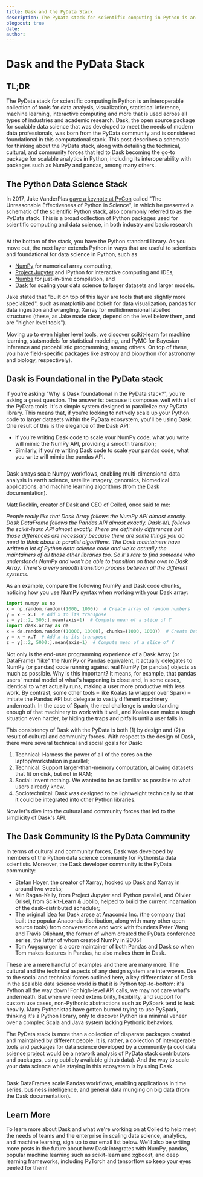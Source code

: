 ```yaml
---
title: Dask and the PyData Stack
description: The PyData stack for scientific computing in Python is an interoperable collection of tools for data analysis, visualization, statistical inference, machine learning, interactive computing and more that is used across all types of industries and academic research. Dask, the open source package for scalable data science that was developed to meet the needs of modern data professionals, was born from the PyData community and is considered foundational in this computational stack.
blogpost: true
date: 
author: 
---
```


# Dask and the PyData Stack

## TL;DR

The PyData stack for scientific computing in Python is an interoperable collection of tools for data analysis, visualization, statistical inference, machine learning, interactive computing and more that is used across all types of industries and academic research. Dask, the open source package for scalable data science that was developed to meet the needs of modern data professionals, was born from the PyData community and is considered foundational in this computational stack. This post describes a schematic for thinking about the PyData stack, along with detailing the technical, cultural, and community forces that led to Dask becoming the go-to package for scalable analytics in Python, including its interoperability with packages such as NumPy and pandas, among many others.

## The Python Data Science Stack

In 2017, Jake VanderPlas [gave a keynote at PyCon](https://www.youtube.com/watch?v=ZyjCqQEUa8o) called "The Unreasonable Effectiveness of Python in Science", in which he presented a schematic of the scientific Python stack, also commonly referred to as the PyData stack. This is a broad collection of Python packages used for scientific computing and data science, in both industry and basic research:

<img src="https://cdn.prod.website-files.com/63192998e5cab906c1b55f6e/66f7382de0db153ab2b8825e_66f737dabf6a30538773616b_Untitled-2024-02-21-1221.png" loading="lazy" alt="">

At the bottom of the stack, you have the Python standard library. As you move out, the next layer extends Python in ways that are useful to scientists and foundational for data science in Python, such as

- [NumPy](https://numpy.org/) for numerical array computing,
- [Project Jupyter](https://jupyter.org/) and IPython for interactive computing and IDEs,
- [Numba](http://numba.pydata.org/) for just-in-time compilation, and
- [Dask](https://dask.org/) for scaling your data science to larger datasets and larger models.

Jake stated that "built on top of this layer are tools that are slightly more specialized", such as matplotlib and bokeh for data visualization, pandas for data ingestion and wrangling, Xarray for multidimensional labelled structures (these, as Jake made clear, depend on the level below them, and are "higher level tools").

Moving up to even higher level tools, we discover scikit-learn for machine learning, statsmodels for statistical modeling, and PyMC for Bayesian inference and probabilistic programming, among others. On top of these, you have field-specific packages like astropy and biopython (for astronomy and biology, respectively).

## Dask is Foundational in the PyData stack

If you're asking "Why is Dask foundational in the PyData stack?", you're asking a great question. The answer is: because it composes well with all of the PyData tools. It's a simple system designed to parallelize *any* PyData library. This means that, if you're looking to natively scale up your Python code to larger datasets within the PyData ecosystem, you'll be using Dask. One result of this is the elegance of the Dask API:

- if you're writing Dask code to scale your NumPy code, what you write will mimic the NumPy API, providing a smooth transition;
- Similarly, if you're writing Dask code to scale your pandas code, what you write will mimic the pandas API.

<img src="https://cdn.prod.website-files.com/63192998e5cab906c1b55f6e/66f73648cea19a16e37b44db_dask-array.svg" loading="lazy" alt="">

Dask arrays scale Numpy workflows, enabling multi-dimensional data analysis in earth science, satellite imagery, genomics, biomedical applications, and machine learning algorithms (from the Dask documentation).

Matt Rocklin, creator of Dask and CEO of Coiled, once said to me:

*People really like that Dask Array follows the NumPy API almost exactly. Dask DataFrame follows the Pandas API almost exactly. Dask-ML follows the scikit-learn API almost exactly. There are definitely differences but those differences are necessary because there are some things you do need to think about in parallel algorithms. The Dask maintainers have written a lot of Python data science code and we're actually the maintainers of all those other libraries too. So it's rare to find someone who understands NumPy and won't be able to transition on their own to Dask Array. There's a very smooth transition process between all the different systems.*

As an example, compare the following NumPy and Dask code chunks, noticing how you use NumPy syntax when working with your Dask array:

```python
import numpy as np
x = np.random.random((1000, 1000))  # Create array of random numbers
y = x + x.T  # Add x to its transpose
z = y[::2, 500:].mean(axis=1)  # Compute mean of a slice of Y
import dask.array as da
x = da.random.random((10000, 10000), chunks=(1000, 1000))  # Create Dask array
y = x + x.T  # Add x to its transpose
z = y[::2, 5000:].mean(axis=1)  # Compute mean of a slice of Y
```

Not only is the end-user programming experience of a Dask Array (or DataFrame) "like" the NumPy or Pandas equivalent, it actually delegates to NumPy (or pandas) code running against real NumPy (or pandas) objects as much as possible. Why is this important? It means, for example, that pandas users' mental model of what's happening is close and, in some cases, identical to what actually runs, making a user more productive with less work. By contrast, some other tools – like Koalas (a wrapper over Spark) – imitate the Pandas API but delegate to vastly different machinery underneath. In the case of Spark, the real challenge is understanding enough of that machinery to work with it well, and Koalas can make a tough situation even harder, by hiding the traps and pitfalls until a user falls in.

This consistency of Dask with the PyData is both (1) by design and (2) a result of cultural and community forces. With respect to the design of Dask, there were several technical and social goals for Dask:

1. Technical: Harness the power of all of the cores on the laptop/workstation in parallel;
2. Technical: Support larger-than-memory computation, allowing datasets that fit on disk, but not in RAM;
3. Social: Invent nothing. We wanted to be as familiar as possible to what users already knew.
4. Sociotechnical: Dask was designed to be lightweight technically so that it could be integrated into other Python libraries.

Now let's dive into the cultural and community forces that led to the simplicity of Dask's API.

## The Dask Community IS the PyData Community

In terms of cultural and community forces, Dask was developed by members of the Python data science community for Pythonista data scientists. Moreover, the Dask developer community is the PyData community:

- Stefan Hoyer, the creator of Xarray, hooked up Dask and Xarray in around two weeks;
- Min Ragan-Kelly, from Project Jupyter and IPython parallel, and Olivier Grisel, from Scikit-Learn & Joblib, helped to build the current incarnation of the dask-distributed scheduler;
- The original idea for Dask arose at Anaconda Inc. (the company that built the popular Anaconda distribution, along with many other open source tools) from conversations and work with founders Peter Wang and Travis Oliphant, the former of whom created the PyData conference series, the latter of whom created NumPy in 2005!
- Tom Augspurger is a core maintainer of both Pandas and Dask so when Tom makes features in Pandas, he also makes them in Dask.

These are a mere handful of examples and there are many more. The cultural and the technical aspects of any design system are interwoven. Due to the social and technical forces outlined here, a key differentiator of Dask in the scalable data science world is that it is Python top-to-bottom: it's Python all the way down! For high-level API calls, we may not care what's underneath. But when we need extensibility, flexibility, and support for custom use cases, non-Pythonic abstractions such as PySpark tend to leak heavily. Many Pythonistas have gotten burned trying to use PySpark, thinking it's a Python library, only to discover Python is a minimal veneer over a complex Scala and Java system lacking Pythonic behaviors.

The PyData stack is more than a collection of disparate packages created and maintained by different people. It is, rather, a collection of interoperable tools and packages for data science developed by a community (a cool data science project would be a network analysis of PyData stack contributors and packages, using publicly available github data). And the way to scale your data science while staying in this ecosystem is by using Dask.

<img src="https://cdn.prod.website-files.com/63192998e5cab906c1b55f6e/633f7b5a64f4f9ad51f53404_dask-dataframe.svg" loading="lazy" alt="">

Dask DataFrames scale Pandas workflows, enabling applications in time series, business intelligence, and general data munging on big data (from the Dask documentation).

## Learn More

To learn more about Dask and what we're working on at Coiled to help meet the needs of teams and the enterprise in scaling data science, analytics, and machine learning, sign up to our email list below. We'll also be writing more posts in the future about how Dask integrates with NumPy, pandas, popular machine learning such as scikit-learn and xgboost, and deep learning frameworks, including PyTorch and tensorflow so keep your eyes peeled for them!